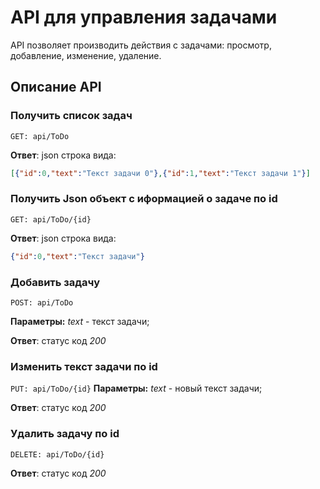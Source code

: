 # API для управления задачами
API позволяет производить действия с задачами: просмотр, добавление, изменение, удаление.

## Описание API

### Получить список задач
`GET: api/ToDo`

**Ответ**: json строка вида:
```json
[{"id":0,"text":"Текст задачи 0"},{"id":1,"text":"Текст задачи 1"}]
```

### Получить Json объект с иформацией о задаче по id
`GET: api/ToDo/{id}`

**Ответ**: json строка вида:
```json
{"id":0,"text":"Текст задачи"}
```

### Добавить задачу
`POST: api/ToDo`

**Параметры:** *text* - текст задачи;

**Ответ**: статус код *200*

### Изменить текст задачи по id
`PUT: api/ToDo/{id}`
**Параметры:** *text* - новый текст задачи;

**Ответ**: статус код *200*

### Удалить задачу по id
`DELETE: api/ToDo/{id}`

**Ответ**: статус код *200*

